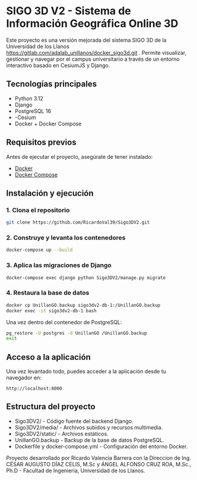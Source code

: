# SIGO 3D V2 - Sistema de Información Geográfica Online 3D

Este proyecto es una versión mejorada del sistema SIGO 3D de la Universidad de los Llanos https://gitlab.com/adalab_unillanos/docker_sigo3d.git . 
Permite visualizar, gestionar y navegar por el campus universitario a través de un entorno interactivo basado en CesiumJS y Django.

## Tecnologías principales

- Python 3.12
- Django
- PostgreSQL 16
- -Cesium
- Docker + Docker Compose

## Requisitos previos

Antes de ejecutar el proyecto, asegúrate de tener instalado:

- [Docker](https://www.docker.com/)
- [Docker Compose](https://docs.docker.com/compose/)

## Instalación y ejecución

### 1. **Clona el repositorio**

```bash
git clone https://github.com/RicardoVal39/Sigo3DV2.git
```
### 2. **Construye y levanta los contenedores**

```bash
docker-compose up --build
```

### 3. **Aplica las migraciones de Django**

```bash
docker-compose exec django python Sigo3DV2/manage.py migrate
```
### 4. **Restaura la base de datos**

```bash
docker cp UnillanGO.backup sigo3dv2-db-1:/UnillanGO.backup
docker exec -it sigo3dv2-db-1 bash
```
Una vez dentro del contenedor de PostgreSQL:
```bash
pg_restore -U postgres -d UnillanGO /UnillanGO.backup
exit
```
## Acceso a la aplicación
Una vez levantado todo, puedes acceder a la aplicación desde tu navegador en:
```
http://localhost:8000
```
## Estructura del proyecto 
- Sigo3DV2/ - Código fuente del backend Django.
- Sigo3DV2/media/ - Archivos subidos y recursos multimedia.
- Sigo3DV2/static/ - Archivos estáticos.
- UnillanGO.backup - Backup de la base de datos PostgreSQL.
- Dockerfile y docker-compose.yml - Configuración del entorno Docker.

Proyecto desarrollado por Ricardo Valencia Barrera con la Direccion de Ing. CÉSAR AUGUSTO DÍAZ CELIS, M.Sc y ÁNGEL ALFONSO CRUZ ROA, M.Sc., Ph.D - Facultad de Ingeniería, Universidad de los Llanos.
